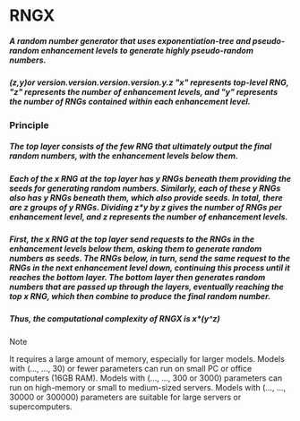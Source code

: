 # RNGX
##### A random number generator that uses exponentiation-tree and pseudo-random enhancement levels to generate highly pseudo-random numbers.
##### (z,y)or version.version.version.version.y.z "x" represents top-level RNG, "z" represents the number of enhancement levels, and "y" represents the number of RNGs contained within each enhancement level.
### Principle
##### The top layer consists of the few RNG that ultimately output the final random numbers, with the enhancement levels below them.
##### Each of the x RNG at the top layer has y RNGs beneath them providing the seeds for generating random numbers. Similarly, each of these y RNGs also has y RNGs beneath them, which also provide seeds. In total, there are z groups of y RNGs. Dividing z*y by z gives the number of RNGs per enhancement level, and z represents the number of enhancement levels.
##### First, the x RNG at the top layer send requests to the RNGs in the enhancement levels below them, asking them to generate random numbers as seeds. The RNGs below, in turn, send the same request to the RNGs in the next enhancement level down, continuing this process until it reaches the bottom layer. The bottom layer then generates random numbers that are passed up through the layers, eventually reaching the top x RNG, which then combine to produce the final random number.
##### Thus, the computational complexity of RNGX is x*(y^z)
> [!Note]
> It requires a large amount of memory, especially for larger models. Models with (..., ..., 30) or fewer parameters can run on small PC or office computers (16GB RAM). Models with (..., ..., 300 or 3000) parameters can run on high-memory  or small to medium-sized servers. Models with (..., ..., 30000 or 300000) parameters are suitable for large servers or supercomputers.
